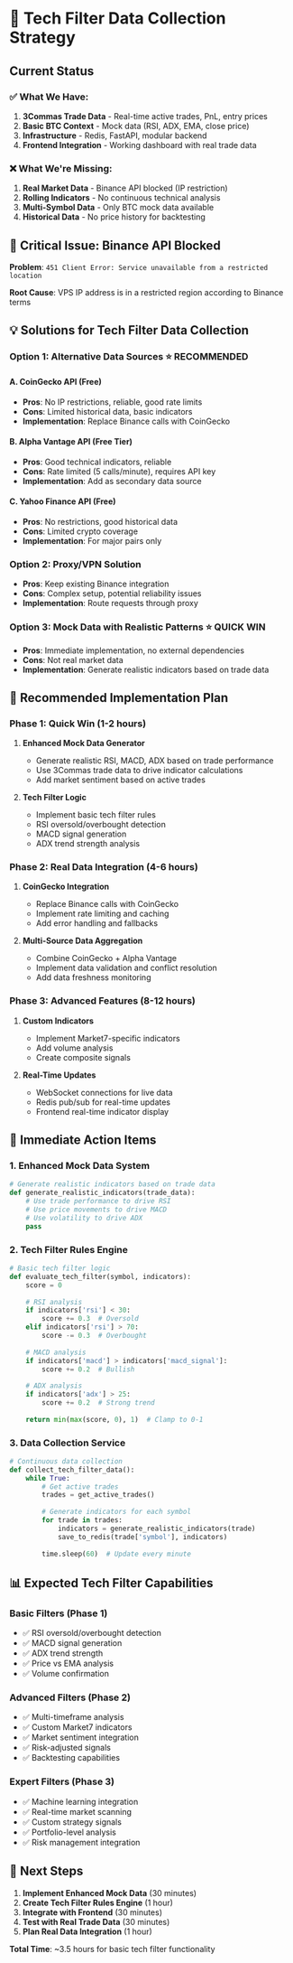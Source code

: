 # 🎯 Tech Filter Data Collection Strategy

## Current Status

### ✅ **What We Have:**
1. **3Commas Trade Data** - Real-time active trades, PnL, entry prices
2. **Basic BTC Context** - Mock data (RSI, ADX, EMA, close price)
3. **Infrastructure** - Redis, FastAPI, modular backend
4. **Frontend Integration** - Working dashboard with real trade data

### ❌ **What We're Missing:**
1. **Real Market Data** - Binance API blocked (IP restriction)
2. **Rolling Indicators** - No continuous technical analysis
3. **Multi-Symbol Data** - Only BTC mock data available
4. **Historical Data** - No price history for backtesting

## 🚨 **Critical Issue: Binance API Blocked**

**Problem**: `451 Client Error: Service unavailable from a restricted location`

**Root Cause**: VPS IP address is in a restricted region according to Binance terms

## 💡 **Solutions for Tech Filter Data Collection**

### **Option 1: Alternative Data Sources** ⭐ **RECOMMENDED**

#### **A. CoinGecko API (Free)**
- **Pros**: No IP restrictions, reliable, good rate limits
- **Cons**: Limited historical data, basic indicators
- **Implementation**: Replace Binance calls with CoinGecko

#### **B. Alpha Vantage API (Free Tier)**
- **Pros**: Good technical indicators, reliable
- **Cons**: Rate limited (5 calls/minute), requires API key
- **Implementation**: Add as secondary data source

#### **C. Yahoo Finance API (Free)**
- **Pros**: No restrictions, good historical data
- **Cons**: Limited crypto coverage
- **Implementation**: For major pairs only

### **Option 2: Proxy/VPN Solution**
- **Pros**: Keep existing Binance integration
- **Cons**: Complex setup, potential reliability issues
- **Implementation**: Route requests through proxy

### **Option 3: Mock Data with Realistic Patterns** ⭐ **QUICK WIN**
- **Pros**: Immediate implementation, no external dependencies
- **Cons**: Not real market data
- **Implementation**: Generate realistic indicators based on trade data

## 🎯 **Recommended Implementation Plan**

### **Phase 1: Quick Win (1-2 hours)**
1. **Enhanced Mock Data Generator**
   - Generate realistic RSI, MACD, ADX based on trade performance
   - Use 3Commas trade data to drive indicator calculations
   - Add market sentiment based on active trades

2. **Tech Filter Logic**
   - Implement basic tech filter rules
   - RSI oversold/overbought detection
   - MACD signal generation
   - ADX trend strength analysis

### **Phase 2: Real Data Integration (4-6 hours)**
1. **CoinGecko Integration**
   - Replace Binance calls with CoinGecko
   - Implement rate limiting and caching
   - Add error handling and fallbacks

2. **Multi-Source Data Aggregation**
   - Combine CoinGecko + Alpha Vantage
   - Implement data validation and conflict resolution
   - Add data freshness monitoring

### **Phase 3: Advanced Features (8-12 hours)**
1. **Custom Indicators**
   - Implement Market7-specific indicators
   - Add volume analysis
   - Create composite signals

2. **Real-Time Updates**
   - WebSocket connections for live data
   - Redis pub/sub for real-time updates
   - Frontend real-time indicator display

## 🔧 **Immediate Action Items**

### **1. Enhanced Mock Data System**
```python
# Generate realistic indicators based on trade data
def generate_realistic_indicators(trade_data):
    # Use trade performance to drive RSI
    # Use price movements to drive MACD
    # Use volatility to drive ADX
    pass
```

### **2. Tech Filter Rules Engine**
```python
# Basic tech filter logic
def evaluate_tech_filter(symbol, indicators):
    score = 0
    
    # RSI analysis
    if indicators['rsi'] < 30:
        score += 0.3  # Oversold
    elif indicators['rsi'] > 70:
        score -= 0.3  # Overbought
    
    # MACD analysis
    if indicators['macd'] > indicators['macd_signal']:
        score += 0.2  # Bullish
    
    # ADX analysis
    if indicators['adx'] > 25:
        score += 0.2  # Strong trend
    
    return min(max(score, 0), 1)  # Clamp to 0-1
```

### **3. Data Collection Service**
```python
# Continuous data collection
def collect_tech_filter_data():
    while True:
        # Get active trades
        trades = get_active_trades()
        
        # Generate indicators for each symbol
        for trade in trades:
            indicators = generate_realistic_indicators(trade)
            save_to_redis(trade['symbol'], indicators)
        
        time.sleep(60)  # Update every minute
```

## 📊 **Expected Tech Filter Capabilities**

### **Basic Filters (Phase 1)**
- ✅ RSI oversold/overbought detection
- ✅ MACD signal generation
- ✅ ADX trend strength
- ✅ Price vs EMA analysis
- ✅ Volume confirmation

### **Advanced Filters (Phase 2)**
- ✅ Multi-timeframe analysis
- ✅ Custom Market7 indicators
- ✅ Market sentiment integration
- ✅ Risk-adjusted signals
- ✅ Backtesting capabilities

### **Expert Filters (Phase 3)**
- ✅ Machine learning integration
- ✅ Real-time market scanning
- ✅ Custom strategy signals
- ✅ Portfolio-level analysis
- ✅ Risk management integration

## 🚀 **Next Steps**

1. **Implement Enhanced Mock Data** (30 minutes)
2. **Create Tech Filter Rules Engine** (1 hour)
3. **Integrate with Frontend** (30 minutes)
4. **Test with Real Trade Data** (30 minutes)
5. **Plan Real Data Integration** (1 hour)

**Total Time**: ~3.5 hours for basic tech filter functionality

